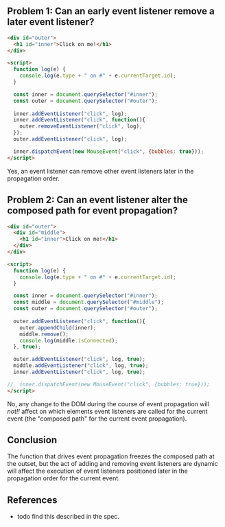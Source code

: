 ## Problem 1: Can an early event listener remove a later event listener?

```html
<div id="outer">
  <h1 id="inner">Click on me!</h1>
</div>

<script>
  function log(e) {
    console.log(e.type + " on #" + e.currentTarget.id);
  }                         

  const inner = document.querySelector("#inner");
  const outer = document.querySelector("#outer");
  
  inner.addEventListener("click", log);
  inner.addEventListener("click", function(){
    outer.removeEventListener("click", log);
  });
  outer.addEventListener("click", log);

  inner.dispatchEvent(new MouseEvent("click", {bubbles: true}));
</script>
```   

Yes, an event listener can remove other event listeners later in the propagation order.

## Problem 2: Can an event listener alter the composed path for event propagation?

```html 
<div id="outer">
  <div id="middle">
    <h1 id="inner">Click on me!</h1>
  </div>
</div>

<script>
  function log(e) {
    console.log(e.type + " on #" + e.currentTarget.id);
  }                         

  const inner = document.querySelector("#inner");
  const middle = document.querySelector("#middle");
  const outer = document.querySelector("#outer");
  
  outer.addEventListener("click", function(){
    outer.appendChild(inner);
    middle.remove();
    console.log(middle.isConnected);
  }, true);

  outer.addEventListener("click", log, true);
  middle.addEventListener("click", log, true);
  inner.addEventListener("click", log, true);

//  inner.dispatchEvent(new MouseEvent("click", {bubbles: true}));
</script>
```  

No, any change to the DOM during the course of event propagation will *not!!* affect on which elements event listeners are called for the current event (the "composed path" for the current event propagation). 

## Conclusion

The function that drives event propagation freezes the composed path at the outset, but the act of adding and removing event listeners are dynamic will affect the execution of event listeners positioned later in the propagation order for the current event.

## References

  * todo find this described in the spec.